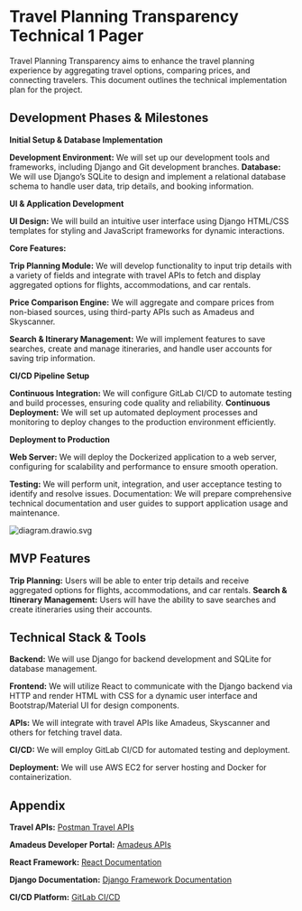 # Travel Planning Transparency Technical 1 Pager


Travel Planning Transparency aims to enhance the travel planning experience by aggregating travel options, comparing prices, and connecting travelers. This document outlines the technical implementation plan for the project.



## Development Phases & Milestones

****Initial Setup & Database Implementation****

**Development Environment:** We will set up our development tools and frameworks, including Django and Git development branches.
**Database:** We will use Django’s SQLite to design and implement a relational database schema to handle user data, trip details, and booking information.

****UI & Application Development****

**UI Design:** We will build an intuitive user interface using Django HTML/CSS templates for styling and JavaScript frameworks for dynamic interactions.

**Core Features:**

**Trip Planning Module:** We will develop functionality to input trip details with a variety of fields and integrate with travel APIs to fetch and display aggregated options for flights, accommodations, and car rentals.

**Price Comparison Engine:** We will aggregate and compare prices from non-biased sources, using third-party APIs such as Amadeus and Skyscanner.

**Search & Itinerary Management:** We will implement features to save searches, create and manage itineraries, and handle user accounts for saving trip information.

****CI/CD Pipeline Setup****

**Continuous Integration:** We will configure GitLab CI/CD to automate testing and build processes, ensuring code quality and reliability.
**Continuous Deployment:** We will set up automated deployment processes and monitoring to deploy changes to the production environment efficiently.

**Deployment to Production**

**Web Server:** We will deploy the Dockerized application to a web server, configuring for scalability and performance to ensure smooth operation.


**Testing:** We will perform unit, integration, and user acceptance testing to identify and resolve issues.
Documentation: We will prepare comprehensive technical documentation and user guides to support application usage and maintenance.

![diagram.drawio.svg](uploads/577eb4c14cc11bf7564535891e178157/diagram.drawio.svg)




## MVP Features

**Trip Planning:** Users will be able to enter trip details and receive aggregated options for flights, accommodations, and car rentals.
**Search & Itinerary Management:** Users will have the ability to save searches and create itineraries using their accounts.




## Technical Stack & Tools

**Backend:** We will use Django for backend development and SQLite for database management.

**Frontend:** We will utilize React to communicate with the Django backend via HTTP and render HTML with CSS for a dynamic user interface and Bootstrap/Material UI for design components.

**APIs:** We will integrate with travel APIs like Amadeus, Skyscanner and others for fetching travel data.

**CI/CD:** We will employ GitLab CI/CD for automated testing and deployment.

**Deployment:** We will use AWS EC2 for server hosting and Docker for containerization.




## Appendix

**Travel APIs:**
[Postman Travel APIs](https://www.postman.com/category/travel-apis)

**Amadeus Developer Portal:**
[Amadeus APIs](https://developers.amadeus.com)

**React Framework:**
[React Documentation](https://react.dev/learn)

**Django Documentation:**
[Django Framework Documentation](https://www.django-rest-framework.org/)

**CI/CD Platform:**
[GitLab CI/CD](gitlab.com)